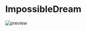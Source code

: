 # ImpossibleDream

![preview](https://github.com/carsongro/ImpossibleDream/assets/94569763/3649905c-2dcb-4e45-935b-0361325af1b6)

